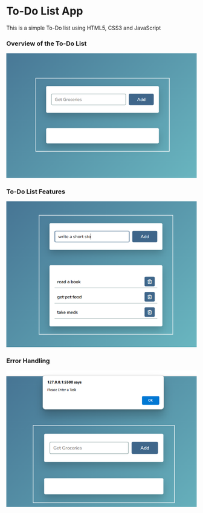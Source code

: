 # To-Do List App
This is a simple To-Do list using HTML5, CSS3 and JavaScript

### Overview of the To-Do List
![Default Page](defaultPage.PNG)

### To-Do List Features
![Action Photo](action.PNG)

### Error Handling
![Error Handling](errorHandling.PNG)
